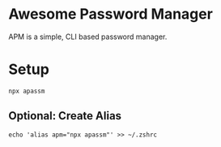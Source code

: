 # Awesome Password Manager
APM is a simple, CLI based password manager.

# Setup
```
npx apassm
```
## Optional: Create Alias
```
echo 'alias apm="npx apassm"' >> ~/.zshrc
```
